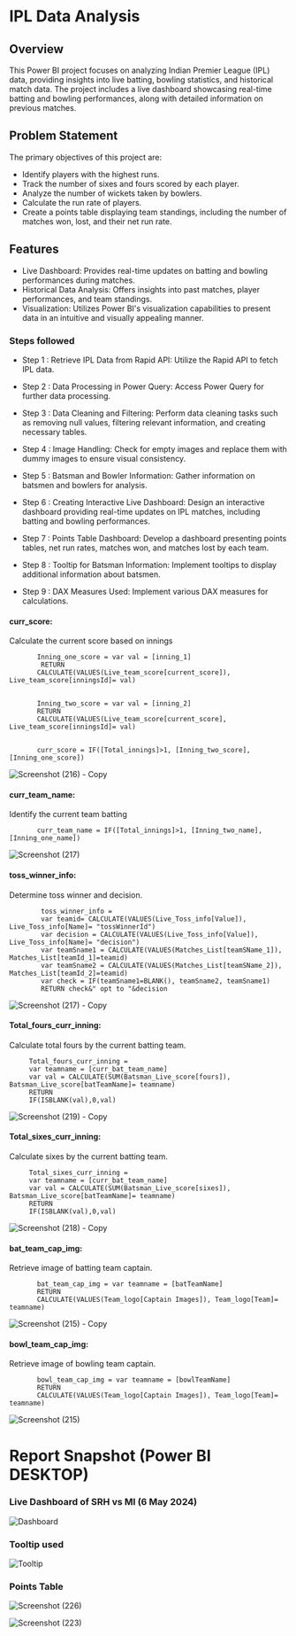 
# IPL Data Analysis 

## Overview

This Power BI project focuses on analyzing Indian Premier League (IPL) data, providing insights into live batting, bowling statistics, and historical match data. The project includes a live dashboard showcasing real-time batting and bowling performances, along with detailed information on previous matches.
## Problem Statement

The primary objectives of this project are:

- Identify players with the highest runs.
- Track the number of sixes and fours scored by each player.
- Analyze the number of wickets taken by bowlers.
- Calculate the run rate of players.
- Create a points table displaying team standings, including the number of matches won, lost, and their net run rate.

## Features

- Live Dashboard: Provides real-time updates on batting and bowling performances during matches.
- Historical Data Analysis: Offers insights into past matches, player performances, and team standings.
- Visualization: Utilizes Power BI's visualization capabilities to present data in an intuitive and visually appealing manner.


### Steps followed 

- Step 1 : Retrieve IPL Data from Rapid API:
 Utilize the Rapid API to fetch IPL data.

- Step 2 : Data Processing in Power Query:
Access Power Query for further data processing.

- Step 3 : Data Cleaning and Filtering:
Perform data cleaning tasks such as removing null values, filtering relevant information, and creating necessary tables.

- Step 4 : Image Handling:
Check for empty images and replace them with dummy images to ensure visual consistency.

- Step 5 : Batsman and Bowler Information:
Gather information on batsmen and bowlers for analysis.

- Step 6 : Creating Interactive Live Dashboard:
Design an interactive dashboard providing real-time updates on IPL matches, including batting and bowling performances.

- Step 7 : Points Table Dashboard:
Develop a dashboard presenting points tables, net run rates, matches won, and matches lost by each team.

- Step 8 : Tooltip for Batsman Information:
Implement tooltips to display additional information about batsmen.

- Step 9 : DAX Measures Used:
Implement various DAX measures for calculations.

#### curr_score: 
Calculate the current score based on innings
           
           Inning_one_score = var val = [inning_1]
            RETURN
           CALCULATE(VALUES(Live_team_score[current_score]), Live_team_score[inningsId]= val)


           Inning_two_score = var val = [inning_2]
           RETURN
           CALCULATE(VALUES(Live_team_score[current_score], Live_team_score[inningsId]= val)


           curr_score = IF([Total_innings]>1, [Inning_two_score], [Inning_one_score])

![Screenshot (216) - Copy](https://github.com/anjali-thawani/IPL-data-analysis/assets/168136647/183e1523-8e22-4cd0-b68e-de9eadbd57c5)

#### curr_team_name: 
Identify the current team batting

           curr_team_name = IF([Total_innings]>1, [Inning_two_name], [Inning_one_name])
        
![Screenshot (217)](https://github.com/anjali-thawani/IPL-data-analysis/assets/168136647/f185ee78-e34e-45e9-bc7c-e7eb865aa3a2)

#### toss_winner_info: 
Determine toss winner and decision.


            toss_winner_info =
            var teamid= CALCULATE(VALUES(Live_Toss_info[Value]), Live_Toss_info[Name]= "tossWinnerId")
            var decision = CALCULATE(VALUES(Live_Toss_info[Value]), Live_Toss_info[Name]= "decision")
            var teamSname1 = CALCULATE(VALUES(Matches_List[teamSName_1]), Matches_List[teamId_1]=teamid)
            var teamSname2 = CALCULATE(VALUES(Matches_List[teamSName_2]), Matches_List[teamId_2]=teamid)
            var check = IF(teamSname1=BLANK(), teamSname2, teamSname1)
            RETURN check&" opt to "&decision

![Screenshot (217) - Copy](https://github.com/anjali-thawani/IPL-data-analysis/assets/168136647/cece67ba-1def-47ee-969f-feb608651189)


#### Total_fours_curr_inning:
Calculate total fours by the current batting team.


         Total_fours_curr_inning =
         var teamname = [curr_bat_team_name]
         var val = CALCULATE(SUM(Batsman_Live_score[fours]), Batsman_Live_score[batTeamName]= teamname)
         RETURN
         IF(ISBLANK(val),0,val)

![Screenshot (219) - Copy](https://github.com/anjali-thawani/IPL-data-analysis/assets/168136647/32cea5e1-9f7b-43d4-885b-deda2c7e1f2b)

#### Total_sixes_curr_inning: 
Calculate sixes by the current batting team.

         Total_sixes_curr_inning = 
         var teamname = [curr_bat_team_name]
         var val = CALCULATE(SUM(Batsman_Live_score[sixes]), Batsman_Live_score[batTeamName]= teamname)
         RETURN
         IF(ISBLANK(val),0,val)

![Screenshot (218) - Copy](https://github.com/anjali-thawani/IPL-data-analysis/assets/168136647/6587503b-3f2e-4be0-aeeb-4dbd2bcc8124)

#### bat_team_cap_img: 
Retrieve image of batting team captain.


           bat_team_cap_img = var teamname = [batTeamName]
           RETURN
           CALCULATE(VALUES(Team_logo[Captain Images]), Team_logo[Team]= teamname)

![Screenshot (215) - Copy](https://github.com/anjali-thawani/IPL-data-analysis/assets/168136647/7fc26e91-098b-4967-b51c-997e538d09b0)

#### bowl_team_cap_img: 
Retrieve image of bowling team captain.


           bowl_team_cap_img = var teamname = [bowlTeamName]
           RETURN
           CALCULATE(VALUES(Team_logo[Captain Images]), Team_logo[Team]= teamname)

![Screenshot (215)](https://github.com/anjali-thawani/IPL-data-analysis/assets/168136647/a6f2e4a9-43bc-4866-9377-0ae3ab27e347)



 # Report Snapshot (Power BI DESKTOP)
 
 ### Live Dashboard of SRH vs MI (6 May 2024)
![Dashboard](https://github.com/anjali-thawani/IPL-data-analysis/assets/168136647/cb7c1355-a16b-4bff-bf62-504408f0de6a)

### Tooltip used
![Tooltip](https://github.com/anjali-thawani/IPL-data-analysis/assets/168136647/e4e29afa-a746-4436-8b3d-9bf84772ea12)

### Points Table
![Screenshot (226)](https://github.com/anjali-thawani/IPL-data-analysis/assets/168136647/b549cb5c-3fa2-4289-b9e7-293a5d418718)

![Screenshot (223)](https://github.com/anjali-thawani/IPL-data-analysis/assets/168136647/711a9985-1f43-4eb0-937a-a59d30c1f4bf)
